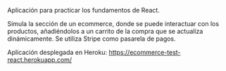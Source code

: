 Aplicación para practicar los fundamentos de React. 

Simula la sección de un ecommerce, donde se puede interactuar con los productos, añadiéndolos a un carrito de la compra que se actualiza dinámicamente. Se utiliza Stripe como pasarela de pagos.

Aplicación desplegada en Heroku: https://ecommerce-test-react.herokuapp.com/
